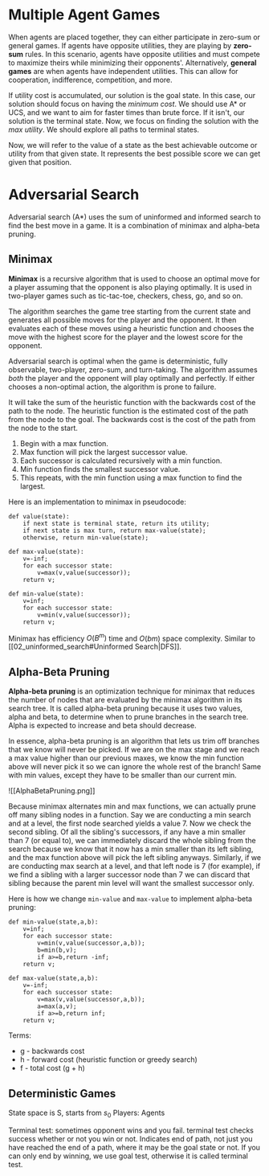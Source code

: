 # Multiple Agent Games

When agents are placed together, they can either participate in zero-sum or general games. 
If agents have opposite utilities, they are playing by **zero-sum** rules. In this scenario, agents have opposite utilities and must compete to maximize theirs while minimizing their opponents'. 
Alternatively, **general games** are when agents have independent utilities. This can allow for cooperation, indifference, competition, and more. 

If utility cost is accumulated, our solution is the goal state. In this case, our solution should focus on having the *minimum cost*. We should use A* or UCS, and we want to aim for faster times than brute force. 
If it isn't, our solution is the terminal state. Now, we focus on finding the solution with the *max utility*. We should explore all paths to terminal states. 

Now, we will refer to the value of a state as the best achievable outcome or utility from that given state. It represents the best possible score we can get given that position. 

# Adversarial Search

Adversarial search (A\*) uses the sum of uninformed and informed search to find the best move in a game. It is a combination of minimax and alpha-beta pruning.

## Minimax

**Minimax** is a recursive algorithm that is used to choose an optimal move for a player assuming that the opponent is also playing optimally. It is used in two-player games such as tic-tac-toe, checkers, chess, go, and so on.

The algorithm searches the game tree starting from the current state and generates all possible moves for the player and the opponent. It then evaluates each of these moves using a heuristic function and chooses the move with the highest score for the player and the lowest score for the opponent.

Adversarial search is optimal when the game is deterministic, fully observable, two-player, zero-sum, and turn-taking. The algorithm assumes *both* the player and the opponent will play optimally and perfectly. If either chooses a non-optimal action, the algorithm is prone to failure.

It will take the sum of the heuristic function with the backwards cost of the path to the node. The heuristic function is the estimated cost of the path from the node to the goal. The backwards cost is the cost of the path from the node to the start.

1. Begin with a max function. 
2. Max function will pick the largest successor value. 
3. Each successor is calculated recursively with a min function. 
4. Min function finds the smallest successor value. 
5. This repeats, with the min function using a max function to find the largest.

Here is an implementation to minimax in pseudocode:

~~~ value
def value(state):
	if next state is terminal state, return its utility;
	if next state is max turn, return max-value(state);
	otherwise, return min-value(state);
~~~

~~~ max-value
def max-value(state):
	v=-inf;
	for each successor state:
		v=max(v,value(successor));
	return v;
~~~

~~~ min-value
def min-value(state):
	v=inf;
	for each successor state:
		v=min(v,value(successor));
	return v;
~~~

Minimax has efficiency $O(B^m)$ time and $O(bm)$ space complexity. Similar to [[02_uninformed_search#Uninformed Search|DFS]]. 
## Alpha-Beta Pruning

**Alpha-beta pruning** is an optimization technique for minimax that reduces the number of nodes that are evaluated by the minimax algorithm in its search tree. It is called alpha-beta pruning because it uses two values, alpha and beta, to determine when to prune branches in the search tree. Alpha is expected to increase and beta should decrease. 

In essence, alpha-beta pruning is an algorithm that lets us trim off branches that we know will never be picked. If we are on the max stage and we reach a max value higher than our previous maxes, we know the min function above will never pick it so we can ignore the whole rest of the branch! Same with min values, except they have to be smaller than our current min. 

![[AlphaBetaPruning.png]]

Because minimax alternates min and max functions, we can actually prune off many sibling nodes in a function. Say we are conducting a min search and at a level, the first node searched yields a value 7. Now we check the second sibling. Of all the sibling's successors, if any have a min smaller than 7 (or equal to), we can immediately discard the whole sibling from the search because we know that it now has a min smaller than its left sibling, and the max function above will pick the left sibling anyways. Similarly, if we are conducting max search at a level, and that left node is 7 (for example), if we find a sibling with a larger successor node than 7 we can discard that sibling because the parent min level will want the smallest successor only. 

Here is how we change `min-value` and `max-value` to implement alpha-beta pruning:

~~~ min-value
def min-value(state,a,b):
	v=inf;
	for each successor state:
		v=min(v,value(successor,a,b));
		b=min(b,v);
		if a>=b,return -inf;
	return v;
~~~

~~~ max-value
def max-value(state,a,b):
	v=-inf;
	for each successor state:
		v=max(v,value(successor,a,b));
		a=max(a,v);
		if a>=b,return inf;
	return v;
~~~

Terms:

- g - backwards cost
- h - forward cost (heuristic function or greedy search)
- f - total cost (g + h)

## Deterministic Games
State space is S, starts from $s_0$
Players: Agents

Terminal test: sometimes opponent wins and you fail. terminal test checks success whether or not you win or not. Indicates end of path, not just you have reached the end of a path, where it may be the goal state or not. If you can only end by winning, we use goal test, otherwise it is called terminal test. 
